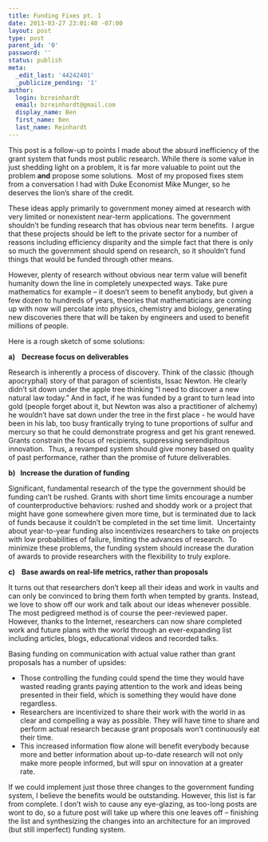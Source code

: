 ```yaml
---
title: Funding Fixes pt. 1
date: 2013-03-27 23:01:40 -07:00
layout: post
type: post
parent_id: '0'
password: ''
status: publish
meta:
  _edit_last: '44242401'
  _publicize_pending: '1'
author:
  login: bzreinhardt
  email: bzreinhardt@gmail.com
  display_name: Ben
  first_name: Ben
  last_name: Reinhardt
---
```


<p>This post is a follow-up to points I made about the absurd inefficiency of the grant system that funds most public research. While there is some value in just shedding light on a problem, it is far more valuable to point out the problem <b>and</b> propose some solutions.  Most of my proposed fixes stem from a conversation I had with Duke Economist Mike Munger, so he deserves the lion’s share of the credit.</p>
<p>These ideas apply primarily to government money aimed at research with very limited or nonexistent near-term applications. The government shouldn’t be funding research that has obvious near term benefits.  I argue that these projects should be left to the private sector for a number of reasons including efficiency disparity and the simple fact that there is only so much the government should spend on research, so it shouldn’t fund things that would be funded through other means.</p>
<p>However, plenty of research without obvious near term value will benefit humanity down the line in completely unexpected ways. Take pure mathematics for example – it doesn’t seem to benefit anybody, but given a few dozen to hundreds of years, theories that mathematicians are coming up with now will percolate into physics, chemistry and biology, generating new discoveries there that will be taken by engineers and used to benefit millions of people.</p>
<p>Here is a rough sketch of some solutions:</p>
<p><b>a)    </b><b>Decrease focus on deliverables </b></p>
<p>Research is inherently a process of discovery. Think of the classic (though apocryphal) story of that paragon of scientists, Issac Newton. He clearly didn’t sit down under the apple tree thinking “I need to discover a new natural law today.” And in fact, if he was funded by a grant to turn lead into gold (people forget about it, but Newton was also a practitioner of alchemy) he wouldn’t have sat down under the tree in the first place - he would have been in his lab, too busy frantically trying to tune proportions of sulfur and mercury so that he could demonstrate progress and get his grant renewed.  Grants constrain the focus of recipients, suppressing serendipitous innovation.  Thus, a revamped system should give money based on quality of past performance, rather than the promise of future deliverables.</p>
<p><b>b)   </b><b>Increase the duration of funding</b></p>
<p>Significant, fundamental research of the type the government should be funding can’t be rushed. Grants with short time limits encourage a number of counterproductive behaviors: rushed and shoddy work or a project that might have gone somewhere given more time, but is terminated due to lack of funds because it couldn’t be completed in the set time limit.  Uncertainty about year-to-year funding also incentivizes researchers to take on projects with low probabilities of failure, limiting the advances of research.  To minimize these problems, the funding system should increase the duration of awards to provide researchers with the flexibility to truly explore.</p>
<p><b>c)    </b><b>Base awards on real-life metrics, rather than proposals</b></p>
<p>It turns out that researchers don’t keep all their ideas and work in vaults and can only be convinced to bring them forth when tempted by grants. Instead, we love to show off our work and talk about our ideas whenever possible.  The most pedigreed method is of course the peer-reviewed paper. However, thanks to the Internet, researchers can now share completed work and future plans with the world through an ever-expanding list including articles, blogs, educational videos and recorded talks.</p>
<p>Basing funding on communication with actual value rather than grant proposals has a number of upsides:</p>
<ul>
<li>Those controlling the funding could spend the time they would have wasted reading grants paying attention to the work and ideas being presented in their field, which is something they would have done regardless.</li>
<li>Researchers are incentivized to share their work with the world in as clear and compelling a way as possible. They will have time to share and perform actual research because grant proposals won’t continuously eat their time.</li>
<li>This increased information flow alone will benefit everybody because more and better information about up-to-date research will not only make more people informed, but will spur on innovation at a greater rate.</li>
</ul>
<p>If we could implement just those three changes to the government funding system, I believe the benefits would be outstanding. However, this list is far from complete. I don’t wish to cause any eye-glazing, as too-long posts are wont to do, so a future post will take up where this one leaves off – finishing the list and synthesizing the changes into an architecture for an improved (but still imperfect) funding system.</p>
